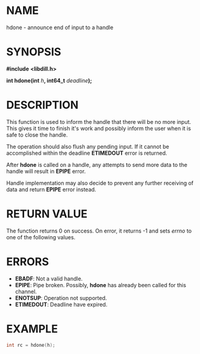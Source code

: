 # NAME

hdone - announce end of input to a handle

# SYNOPSIS

**#include** **&lt;libdill.h>**

**int hdone(int** _h_**, int64_t** _deadline_**);**

# DESCRIPTION

This function is used to inform the handle that there will be no more input. This gives it time to finish it's work and possibly inform the user when it is safe to close the handle.

The operation should also flush any pending input. If it cannot be accomplished within the deadline **ETIMEDOUT** error is returned.

After **hdone** is called on a handle, any attempts to send more data to the handle will result in **EPIPE** error.

Handle implementation may also decide to prevent any further receiving of data and return **EPIPE** error instead. 

# RETURN VALUE

The function returns 0 on success. On error, it returns -1 and sets _errno_ to one of the following values.

# ERRORS

* **EBADF**: Not a valid handle.
* **EPIPE**:  Pipe broken. Possibly, **hdone** has already been called for this channel.
* **ENOTSUP**: Operation not supported.
* **ETIMEDOUT**: Deadline have expired.

# EXAMPLE

```c
int rc = hdone(h);
```


